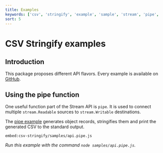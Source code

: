 ```yaml
---
title: Examples
keywords: ['csv', 'stringify', 'example', 'sample', 'stream', 'pipe', 'callback', 'sync', 'async']
sort: 5
---
```


# CSV Stringify examples

## Introduction

This package proposes different API flavors. Every example is available on [GitHub](https://github.com/adaltas/node-csv-stringify/tree/master/samples).

## Using the pipe function

One useful function part of the Stream API is `pipe`. It is used to connect
multiple `stream.Readable` sources to `stream.Writable` destinations.

The [pipe example](https://github.com/adaltas/node-csv/blob/master/packages/csv-stringify/samples/api.pipe.js) generates object records, stringifies them and print the generated CSV to the standard output.

`embed:csv-stringify/samples/api.pipe.js`

_Run this example with the command `node samples/api.pipe.js`._
